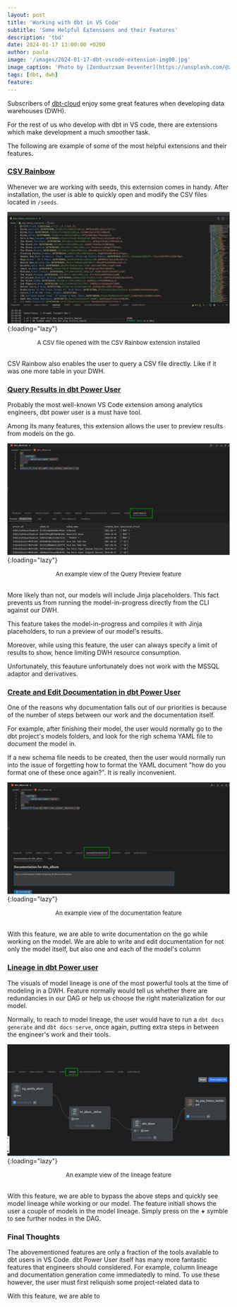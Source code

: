 ```yaml
---
layout: post
title: 'Working with dbt in VS Code'
subtitle: 'Some Helpful Extensions and their Features'
description: 'tbd'
date: 2024-01-17 13:00:00 +0200
author: paulo
image: '/images/2024-01-17-dbt-vscode-extension-img00.jpg'
image_caption: 'Photo by [Zonduurzaam Deventer](https://unsplash.com/@zonduurzaam?utm_content=creditCopyText&utm_medium=referral&utm_source=unsplash) on [Unsplash](https://unsplash.com/photos/a-close-up-of-a-red-light-on-a-white-device-BFNi3TWB2fw?utm_content=creditCopyText&utm_medium=referral&utm_source=unsplash)'
tags: [dbt, dwh]
feature:
---    
```


<!---
Photo by <a href="https://unsplash.com/@zonduurzaam?utm_content=creditCopyText&utm_medium=referral&utm_source=unsplash">Zonduurzaam Deventer</a> on <a href="https://unsplash.com/photos/a-close-up-of-a-red-light-on-a-white-device-BFNi3TWB2fw?utm_content=creditCopyText&utm_medium=referral&utm_source=unsplash">Unsplash</a>
--->

Subscribers of [dbt-cloud](https://www.getdbt.com/product/dbt-cloud) enjoy some great features when developing data warehouses (DWH). 

For the rest of us who develop with dbt in VS code, there are extensions which make development a much smoother task. 

The following are example of some of the most helpful extensions and their features.

### [CSV Rainbow](https://marketplace.visualstudio.com/items?itemName=mechatroner.rainbow-csv)

Whenever we are working with seeds, this externsion comes in handy. After installation, the user is able to quickly open and modify the CSV files located in `/seeds`. 


![2024-01-17-dbt-vscode-extension-img01](/images/2024-01-17-dbt-vscode-extension-img01.jpg){:loading="lazy"}
<font size="-1"><center><span> A CSV file opened with the CSV Rainbow extension installed </span></center></font>
<br>


CSV Rainbow also enables the user to query a CSV file directly. Like if it was one more table in your DWH. 


### [Query Results in dbt Power User](https://marketplace.visualstudio.com/items?itemName=innoverio.vscode-dbt-power-user#querypreview)


Probably the most well-known VS Code extension among analytics engineers, dbt power user is a must have tool. 


Among its many features, this extension allows the user to preview results from models on the go. 


![2024-01-17-dbt-vscode-extension-img02](/images/2024-01-17-dbt-vscode-extension-img02.jpg){:loading="lazy"}
<font size="-1"><center><span> An example view of the Query Preview feature </span></center></font>
<br>


More likely than not, our models will include Jinja placeholders. This fact prevents us from running the model-in-progress directly from the CLI against our DWH. 

This feature takes the model-in-progress and compiles it with Jinja placeholders, to run a preview of our model's results. 

Moreover, while using this feature, the user can always specify a limit of results to show, hence limiting DWH resource consumption. 

Unfortunately, this feauture unfortunately does not work with the MSSQL adaptor and derivatives. 


### [Create and Edit Documentation in dbt Power User](https://marketplace.visualstudio.com/items?itemName=innoverio.vscode-dbt-power-user#gendoc)

One of the reasons why documentation falls out of our priorities is because of the number of steps between our work and the documentation itself. 

For example, after finishing their model, the user would normally go to the dbt project's models folders, and look for the righ schema YAML file to document the model in. 


If a new schema file needs to be created, then the user would normally run into the issue of forgetting how to format the YAML document "how do you format one of these once again?". It is really inconvenient. 

![2024-01-17-dbt-vscode-extension-img03](/images/2024-01-17-dbt-vscode-extension-img03.jpg){:loading="lazy"}
<font size="-1"><center><span> An example view of the documentation feature </span></center></font>
<br>


With this feature, we are able to write documentation on the go while working on the model. We are able to write and edit documentation for not only the model itself, but also one and each of the model's column


### [Lineage in dbt Power user]()

The visuals of model lineage is one of the most powerful tools at the time of modeling in a DWH. Feature normally would tell us whether there are redundancies in our DAG or help us choose the right materialization for our model. 

Normally, to reach to model lineage, the user would have to run a `dbt docs generate` and `dbt docs serve`, once again, putting extra steps in between the engineer's work and their tools. 

![2024-01-17-dbt-vscode-extension-img04](/images/2024-01-17-dbt-vscode-extension-img04.jpg){:loading="lazy"}
<font size="-1"><center><span> An example view of the lineage feature </span></center></font>
<br>


With this feature, we are able to bypass the above steps and quickly see model lineage while working or our model. The feature initiall shows the user a couple of models in the model lineage. Simply press on the **+** symble to see further nodes in the DAG. 

### Final Thoughts

The abovementioned features are only a fraction of the tools available to dbt users in VS Code. dbt Power User itself has many more fantastic features that engineers should considered. For example, column lineage and documentation generation come immediatedly to mind. To use these however, the user must first reliquish some project-related data to 

With this feature, we are able to 


